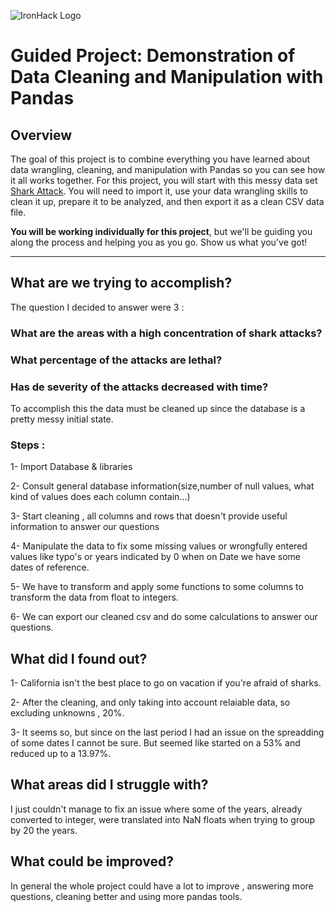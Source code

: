 ![IronHack Logo](https://s3-eu-west-1.amazonaws.com/ih-materials/uploads/upload_d5c5793015fec3be28a63c4fa3dd4d55.png)

# Guided Project: Demonstration of Data Cleaning and Manipulation with Pandas

## Overview

The goal of this project is to combine everything you have learned about data wrangling, cleaning, and manipulation with Pandas so you can see how it all works together. For this project, you will start with this messy data set [Shark Attack](https://www.kaggle.com/teajay/global-shark-attacks/version/1). You will need to import it, use your data wrangling skills to clean it up, prepare it to be analyzed, and then export it as a clean CSV data file.

**You will be working individually for this project**, but we'll be guiding you along the process and helping you as you go. Show us what you've got!

---

## What are we trying to accomplish? 

The question I decided to answer were 3 :
### What are the areas with a high concentration of shark attacks?
### What percentage of the attacks are lethal?
### Has de severity of the attacks decreased with time?

To accomplish this the data must be cleaned up since the database is a pretty messy initial state.

### Steps :

1- Import Database & libraries

2- Consult general database information(size,number of null values, what kind of values does each column contain...)

3- Start cleaning , all columns and rows that doesn't provide useful information to answer our questions

4- Manipulate the data to fix some missing values or wrongfully entered values like typo's or years indicated by 0 when on Date we have some dates of reference.

5- We have to transform and apply some functions to some columns to transform the data from float to integers.

6- We can export our cleaned csv and do some calculations to answer our questions.

## What did I found out? 

1- California isn't the best place to go on vacation if you're afraid of sharks.

2- After the cleaning, and only taking into account relaiable data, so excluding unknowns , 20%.

3- It seems so, but since on the last period I had an issue on the spreadding of some dates I cannot be sure. But seemed like started on a 53% and reduced up to a 13.97%.

## What areas did I struggle with? 

I just couldn't manage to fix an issue where some of the years, already converted to integer, were translated into NaN floats when trying to group by 20 the years.

## What could be improved? 

In general the whole project could have a lot to improve , answering more questions, cleaning better and using more pandas tools.
